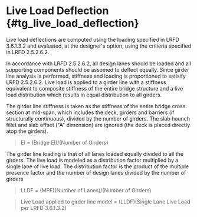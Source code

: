 Live Load Deflection {#tg_live_load_deflection}
======================================
Live load deflections are computed using the loading specified in LRFD 3.6.1.3.2 and evaluated, at the designer's option, using the critieria specified in LRFD 2.5.2.6.2. 

In accordance with LRFD 2.5.2.6.2, all design lanes should be loaded and all supporting components should be assomed to deflect equally. Since girder line analysis is performed, stiffness and loading is proportioned to satisify LRFD 2.5.2.6.2. Live load is applied to a girder line with a stiffness equivalent to composite stiffness of the entire bridge structure and a live load distribution which results in equal distribution to all girders.

The girder line stiffness is taken as the stiffness of the entire bridge cross section at mid-span, which includes the deck, girders and barriers (if structurally continuous), divided by the number of girders. The slab haunch fillet and slab offset ("A" dimension) are ignored (the deck is placed directly atop the girders). 

> EI = (Bridge EI)/(Number of Girders)

The girder line loading is that of all lanes loaded equally divided to all the girders. The live load is modeled as a distribution factor multiplied by a single lane of live load. The distribution factor is the product of the multiple presence factor and the number of design lanes divided by the number of girders

> LLDF = (MPF)(Number of Lanes)/(Number of Girders)

> Live Load applied to girder line model = (LLDF)(Single Lane Live Load per LRFD 3.6.1.3.2)


